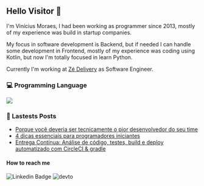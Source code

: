 ## Hello Visitor 👋

I'm Vinícius Moraes, I had been working as programmer since 2013, mostly of my experience was build in startup companies.

My focus in software development is Backend, but if needed I can handle some development in Frontend, mostly of my experience was coding using Kotlin, but now I'm totally focused in learn Python.

Currently I'm working at [Zé Delivery](https://www.ze.delivery/) as Software Engineer.


### 💻 Programming Language 

<img src = "https://github-readme-stats.vercel.app/api/top-langs/?username=vinigmoraes&layout=compact">

### 📖 Lastests Posts

- [Porque você deveria ser tecnicamente o pior desenvolvedor do seu time](https://dev.to/vinigmoraes/porque-voce-deveria-ser-tecnicamente-o-pior-desenvolvedor-da-sua-equipe-257n)
- [4 dicas essenciais para programadores iniciantes](https://dev.to/vinigmoraes/4-dicas-para-programadores-iniciantes-2d19)
- [Entrega Contínua: Análise de código, testes, build e deploy automatizado com CircleCI & gradle](https://dev.to/vinigmoraes/entrega-continua-analise-de-codigo-testes-build-e-deploy-automatizado-com-circleci-gradle-4fl4)
 
#### How to reach me
  ![Linkedin Badge](https://img.shields.io/badge/LinkedIn-0077B5?style=for-the-badge&logo=linkedin&logoColor=white&link=https://www.linkedin.com/in/vin%C3%ADcius-moraes-401952b1/)
  ![devto](https://img.shields.io/badge/dev.to-0A0A0A?style=for-the-badge&logo=dev.to&logoColor=white&link=https://dev.to/vinigmoraes)
